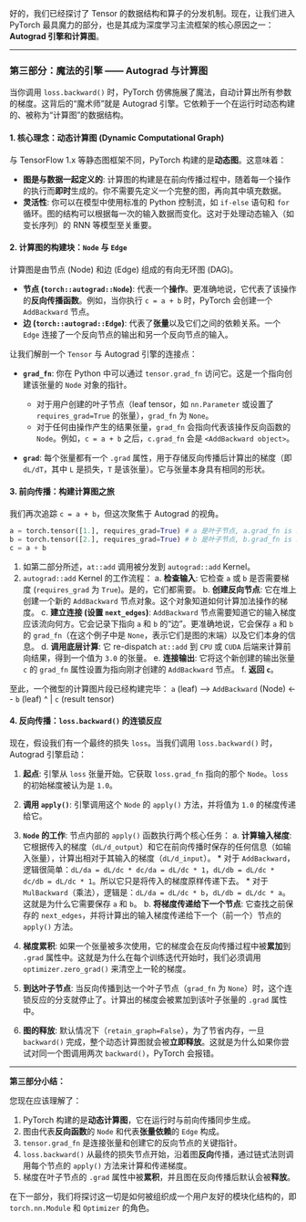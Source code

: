 好的，我们已经探讨了 Tensor 的数据结构和算子的分发机制。现在，让我们进入 PyTorch 最具魔力的部分，也是其成为深度学习主流框架的核心原因之一：**Autograd 引擎和计算图**。

---

### **第三部分：魔法的引擎 —— Autograd 与计算图**

当你调用 `loss.backward()` 时，PyTorch 仿佛施展了魔法，自动计算出所有参数的梯度。这背后的“魔术师”就是 Autograd 引擎。它依赖于一个在运行时动态构建的、被称为“计算图”的数据结构。

#### **1. 核心理念：动态计算图 (Dynamic Computational Graph)**

与 TensorFlow 1.x 等静态图框架不同，PyTorch 构建的是**动态图**。这意味着：

*   **图是与数据一起定义的**: 计算图的构建是在前向传播过程中，随着每一个操作的执行而**即时**生成的。你不需要先定义一个完整的图，再向其中填充数据。
*   **灵活性**: 你可以在模型中使用标准的 Python 控制流，如 `if-else` 语句和 `for` 循环。图的结构可以根据每一次的输入数据而变化。这对于处理动态输入（如变长序列）的 RNN 等模型至关重要。

#### **2. 计算图的构建块：`Node` 与 `Edge`**

计算图是由节点 (Node) 和边 (Edge) 组成的有向无环图 (DAG)。

*   **节点 (`torch::autograd::Node`)**: 代表一个**操作**。更准确地说，它代表了该操作的**反向传播函数**。例如，当你执行 `c = a + b` 时，PyTorch 会创建一个 `AddBackward` 节点。
*   **边 (`torch::autograd::Edge`)**: 代表了**张量**以及它们之间的依赖关系。一个 `Edge` 连接了一个反向节点的输出和另一个反向节点的输入。

让我们解剖一个 `Tensor` 与 Autograd 引擎的连接点：

*   **`grad_fn`**: 你在 Python 中可以通过 `tensor.grad_fn` 访问它。这是一个指向创建该张量的 `Node` 对象的指针。
    *   对于用户创建的叶子节点（leaf tensor，如 `nn.Parameter` 或设置了 `requires_grad=True` 的张量），`grad_fn` 为 `None`。
    *   对于任何由操作产生的结果张量，`grad_fn` 会指向代表该操作反向函数的 `Node`。例如，`c = a + b` 之后，`c.grad_fn` 会是 `<AddBackward object>`。

*   **`grad`**: 每个张量都有一个 `.grad` 属性，用于存储反向传播后计算出的梯度（即 `dL/dT`，其中 `L` 是损失，`T` 是该张量）。它与张量本身具有相同的形状。

#### **3. 前向传播：构建计算图之旅**

我们再次追踪 `c = a + b`，但这次聚焦于 Autograd 的视角。

```python
a = torch.tensor([1.], requires_grad=True) # a 是叶子节点, a.grad_fn is None
b = torch.tensor([2.], requires_grad=True) # b 是叶子节点, b.grad_fn is None
c = a + b
```

1.  如第二部分所述，`at::add` 调用被分发到 `autograd::add` Kernel。
2.  `autograd::add` Kernel 的工作流程：
    a. **检查输入**: 它检查 `a` 或 `b` 是否需要梯度 (`requires_grad` 为 `True`)。是的，它们都需要。
    b. **创建反向节点**: 它在堆上创建一个新的 `AddBackward` 节点对象。这个对象知道如何计算加法操作的梯度。
    c. **建立连接 (设置 `next_edges`)**: `AddBackward` 节点需要知道它的输入梯度应该流向何方。它会记录下指向 `a` 和 `b` 的“边”。更准确地说，它会保存 `a` 和 `b` 的 `grad_fn`（在这个例子中是 `None`，表示它们是图的末端）以及它们本身的信息。
    d. **调用底层计算**: 它 re-dispatch `at::add` 到 `CPU` 或 `CUDA` 后端来计算前向结果，得到一个值为 `3.0` 的张量。
    e. **连接输出**: 它将这个新创建的输出张量 `c` 的 `grad_fn` 属性设置为指向刚才创建的 `AddBackward` 节点。
    f. **返回 `c`**。

至此，一个微型的计算图片段已经构建完毕：
`a` (leaf) --> `AddBackward` (Node) <-- `b` (leaf)
                    ^
                    |
                  `c` (result tensor)

#### **4. 反向传播：`loss.backward()` 的连锁反应**

现在，假设我们有一个最终的损失 `loss`。当我们调用 `loss.backward()` 时，Autograd 引擎启动：

1.  **起点**: 引擎从 `loss` 张量开始。它获取 `loss.grad_fn` 指向的那个 `Node`。`loss` 的初始梯度被认为是 `1.0`。
2.  **调用 `apply()`**: 引擎调用这个 `Node` 的 `apply()` 方法，并将值为 `1.0` 的梯度传递给它。
3.  **`Node` 的工作**: 节点内部的 `apply()` 函数执行两个核心任务：
    a. **计算输入梯度**: 它根据传入的梯度（`dL/d_output`）和它在前向传播时保存的任何信息（如输入张量），计算出相对于其输入的梯度（`dL/d_input`）。
        *   对于 `AddBackward`，逻辑很简单：`dL/da = dL/dc * dc/da = dL/dc * 1`，`dL/db = dL/dc * dc/db = dL/dc * 1`。所以它只是将传入的梯度原样传递下去。
        *   对于 `MulBackward`（乘法），逻辑是：`dL/da = dL/dc * b`，`dL/db = dL/dc * a`。这就是为什么它需要保存 `a` 和 `b`。
    b. **将梯度传递给下一个节点**: 它查找之前保存的 `next_edges`，并将计算出的输入梯度传递给下一个（前一个）节点的 `apply()` 方法。

4.  **梯度累积**: 如果一个张量被多次使用，它的梯度会在反向传播过程中被**累加**到 `.grad` 属性中。这就是为什么在每个训练迭代开始时，我们必须调用 `optimizer.zero_grad()` 来清空上一轮的梯度。
5.  **到达叶子节点**: 当反向传播到达一个叶子节点（`grad_fn` 为 `None`）时，这个连锁反应的分支就停止了。计算出的梯度会被累加到该叶子张量的 `.grad` 属性中。
6.  **图的释放**: 默认情况下（`retain_graph=False`），为了节省内存，一旦 `backward()` 完成，整个动态计算图就会被**立即释放**。这就是为什么如果你尝试对同一个图调用两次 `backward()`，PyTorch 会报错。

---

**第三部分小结：**

您现在应该理解了：

1.  PyTorch 构建的是**动态计算图**，它在运行时与前向传播同步生成。
2.  图由代表**反向函数**的 `Node` 和代表**张量依赖**的 `Edge` 构成。
3.  `tensor.grad_fn` 是连接张量和创建它的反向节点的关键指针。
4.  `loss.backward()` 从最终的损失节点开始，沿着图**反向**传播，通过链式法则调用每个节点的 `apply()` 方法来计算和传递梯度。
5.  梯度在叶子节点的 `.grad` 属性中被**累积**，并且图在反向传播后默认会被**释放**。

在下一部分，我们将探讨这一切是如何被组织成一个用户友好的模块化结构的，即 `torch.nn.Module` 和 `Optimizer` 的角色。